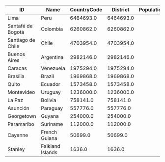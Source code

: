 | ID | Name | CountryCode | District | Population | 
| --- | --- | --- | --- | --- |
 | Lima | Peru | 6464693.0 | 6464693.0 |
 | Santafé de Bogotá | Colombia | 6260862.0 | 6260862.0 |
 | Santiago de Chile | Chile | 4703954.0 | 4703954.0 |
 | Buenos Aires | Argentina | 2982146.0 | 2982146.0 |
 | Caracas | Venezuela | 1975294.0 | 1975294.0 |
 | Brasília | Brazil | 1969868.0 | 1969868.0 |
 | Quito | Ecuador | 1573458.0 | 1573458.0 |
 | Montevideo | Uruguay | 1236000.0 | 1236000.0 |
 | La Paz | Bolivia | 758141.0 | 758141.0 |
 | Asunción | Paraguay | 557776.0 | 557776.0 |
 | Georgetown | Guyana | 254000.0 | 254000.0 |
 | Paramaribo | Suriname | 112000.0 | 112000.0 |
 | Cayenne | French Guiana | 50699.0 | 50699.0 |
 | Stanley | Falkland Islands | 1636.0 | 1636.0 |

